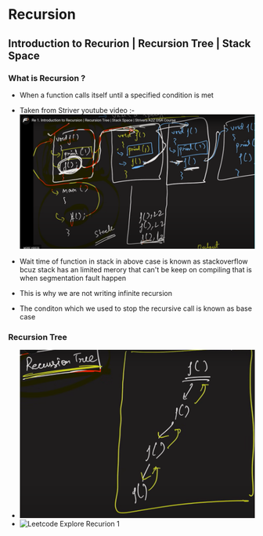 # Recursion

## Introduction to Recurion | Recursion Tree | Stack Space

### What is Recursion ?

- When a function calls itself until a specified condition is met

- Taken from Striver youtube video :-
  ![alt text](image.png)
- Wait time of function in stack in above case is known as stackoverflow bcuz stack has an limited merory that can't be keep on compiling that is when segmentation fault happen
- This is why we are not writing infinite recursion
- The conditon which we used to stop the recursive call is known as base case

### Recursion Tree

- ![alt text](image-1.png)
- ![Leetcode Explore Recurion 1](https://leetcode.com/explore/learn/card/recursion-i/250/principle-of-recursion/1439/)
